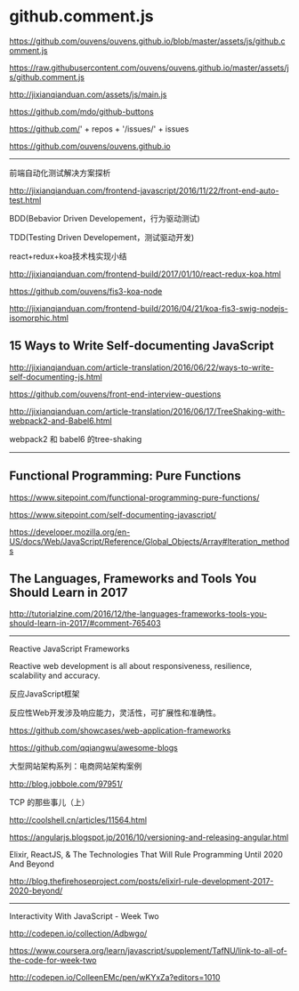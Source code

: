 #  github.comment.js

https://github.com/ouvens/ouvens.github.io/blob/master/assets/js/github.comment.js

https://raw.githubusercontent.com/ouvens/ouvens.github.io/master/assets/js/github.comment.js

http://jixianqianduan.com/assets/js/main.js


https://github.com/mdo/github-buttons

https://github.com/' + repos + '/issues/' + issues

https://github.com/ouvens/ouvens.github.io



*******************************************************************************


前端自动化测试解决方案探析


http://jixianqianduan.com/frontend-javascript/2016/11/22/front-end-auto-test.html


BDD(Bebavior Driven Developement，行为驱动测试)

TDD(Testing Driven Developement，测试驱动开发)




react+redux+koa技术栈实现小结

http://jixianqianduan.com/frontend-build/2017/01/10/react-redux-koa.html

https://github.com/ouvens/fis3-koa-node

http://jixianqianduan.com/frontend-build/2016/04/21/koa-fis3-swig-nodejs-isomorphic.html




## 15 Ways to Write Self-documenting JavaScript


http://jixianqianduan.com/article-translation/2016/06/22/ways-to-write-self-documenting-js.html


https://github.com/ouvens/front-end-interview-questions




http://jixianqianduan.com/article-translation/2016/06/17/TreeShaking-with-webpack2-and-Babel6.html

webpack2 和 babel6 的tree-shaking




*******************************************************************************



## Functional Programming: Pure Functions

https://www.sitepoint.com/functional-programming-pure-functions/


https://www.sitepoint.com/self-documenting-javascript/

https://developer.mozilla.org/en-US/docs/Web/JavaScript/Reference/Global_Objects/Array#Iteration_methods



## The Languages, Frameworks and Tools You Should Learn in 2017

http://tutorialzine.com/2016/12/the-languages-frameworks-tools-you-should-learn-in-2017/#comment-765403


*******************************************************************************



Reactive JavaScript Frameworks

Reactive web development is all about responsiveness, resilience, scalability and accuracy. 

反应JavaScript框架 

反应性Web开发涉及响应能力，灵活性，可扩展性和准确性。



https://github.com/showcases/web-application-frameworks

https://github.com/qqiangwu/awesome-blogs




大型网站架构系列：电商网站架构案例

http://blog.jobbole.com/97951/

TCP 的那些事儿（上）


http://coolshell.cn/articles/11564.html


https://angularjs.blogspot.jp/2016/10/versioning-and-releasing-angular.html



Elixir, ReactJS, & The Technologies That Will Rule Programming Until 2020 And Beyond

http://blog.thefirehoseproject.com/posts/elixirl-rule-development-2017-2020-beyond/







*******************************************************************************



Interactivity With JavaScript - Week Two


http://codepen.io/collection/Adbwgo/

https://www.coursera.org/learn/javascript/supplement/TafNU/link-to-all-of-the-code-for-week-two


http://codepen.io/ColleenEMc/pen/wKYxZa?editors=1010












